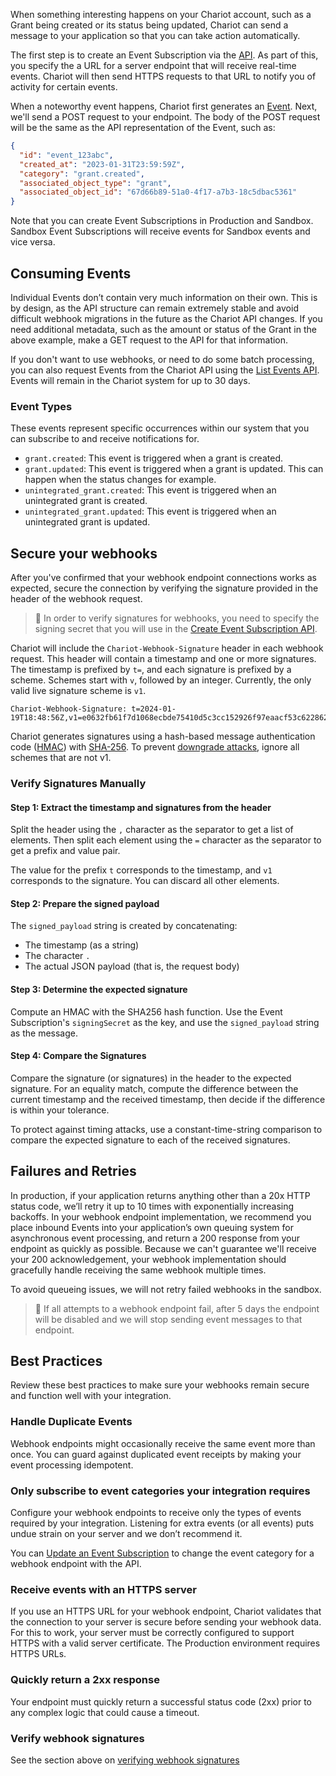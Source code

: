 When something interesting happens on your Chariot account, such as a Grant being created or its status being updated, Chariot can send a message to your application so that you can take action automatically.

The first step is to create an Event Subscription via the [API](ref:createeventsubscription). As part of this, you specify the a URL for a server endpoint that will receive real-time events. Chariot will then send HTTPS requests to that URL to notify you of activity for certain events.

When a noteworthy event happens, Chariot first generates an [Event](ref:getevent). Next, we'll send a POST request to your endpoint. The body of the POST request will be the same as the API representation of the Event, such as:

```json event.json
{
  "id": "event_123abc",
  "created_at": "2023-01-31T23:59:59Z",
  "category": "grant.created",
  "associated_object_type": "grant",
  "associated_object_id": "67d66b89-51a0-4f17-a7b3-18c5dbac5361"
}

```

Note that you can create Event Subscriptions in Production and Sandbox. Sandbox Event Subscriptions will receive events for Sandbox events and vice versa.

## Consuming Events

Individual Events don’t contain very much information on their own. This is by design, as the API structure can remain extremely stable and avoid difficult webhook migrations in the future as the Chariot API changes. If you need additional metadata, such as the amount or status of the Grant in the above example, make a GET request to the API for that information.

If you don't want to use webhooks, or need to do some batch processing, you can also request Events from the Chariot API using the [List Events API](ref:listevents). Events will remain in the Chariot system for up to 30 days.

### Event Types

These events represent specific occurrences within our system that you can subscribe to and receive notifications for.

- `grant.created`: This event is triggered when a grant is created.
- `grant.updated`: This event is triggered when a grant is updated. This can happen when the status changes for example.
- `unintegrated_grant.created`: This event is triggered when an unintegrated grant is created.
- `unintegrated_grant.updated`: This event is triggered when an unintegrated grant is updated.

## Secure your webhooks

After you've confirmed that your webhook endpoint connections works as expected, secure the connection by verifying the signature provided in the header of the webhook request.

> 📘 In order to verify signatures for webhooks, you need to specify the signing secret that you will use in the [Create Event Subscription API](ref:createeventsubscription).

Chariot will include the `Chariot-Webhook-Signature` header in each webhook request. This header will contain a timestamp and one or more signatures. The timestamp is prefixed by `t=`, and each signature is prefixed by a scheme. Schemes start with `v`, followed by an integer. Currently, the only valid live signature scheme is `v1`.

```
Chariot-Webhook-Signature: t=2024-01-19T18:48:56Z,v1=e0632fb61f7d1068ecbde75410d5c3cc152926f97eaacf53c6228624647329da
```

Chariot generates signatures using a hash-based message authentication code ([HMAC](https://en.wikipedia.org/wiki/HMAC)) with [SHA-256](https://en.wikipedia.org/wiki/SHA-2). To prevent [downgrade attacks](https://en.wikipedia.org/wiki/Downgrade_attack), ignore all schemes that are not v1.

### Verify Signatures Manually

#### Step 1: Extract the timestamp and signatures from the header

Split the header using the `,` character as the separator to get a list of elements. Then split each element using the `=` character as the separator to get a prefix and value pair.

The value for the prefix `t` corresponds to the timestamp, and `v1` corresponds to the signature. You can discard all other elements.

#### Step 2: Prepare the signed payload

The `signed_payload` string is created by concatenating:

- The timestamp (as a string)
- The character `.`
- The actual JSON payload (that is, the request body)

#### Step 3: Determine the expected signature

Compute an HMAC with the SHA256 hash function. Use the Event Subscription's `signingSecret` as the key, and use the `signed_payload` string as the message.

#### Step 4: Compare the Signatures

Compare the signature (or signatures) in the header to the expected signature. For an equality match, compute the difference between the current timestamp and the received timestamp, then decide if the difference is within your tolerance.

To protect against timing attacks, use a constant-time-string comparison to compare the expected signature to each of the received signatures.

## Failures and Retries

In production, if your application returns anything other than a 20x HTTP status code, we’ll retry it up to 10 times with exponentially increasing backoffs. In your webhook endpoint implementation, we recommend you place inbound Events into your application’s own queuing system for asynchronous event processing, and return a 200 response from your endpoint as quickly as possible. Because we can't guarantee we'll receive your 200 acknowledgement, your webhook implementation should gracefully handle receiving the same webhook multiple times.

To avoid queueing issues, we will not retry failed webhooks in the sandbox.

> 🚧 If all attempts to a webhook endpoint fail, after 5 days the endpoint will be disabled and we will stop sending event messages to that endpoint.

## Best Practices

Review these best practices to make sure your webhooks remain secure and function well with your integration.

### Handle Duplicate Events

Webhook endpoints might occasionally receive the same event more than once. You can guard against duplicated event receipts by making your event processing idempotent.

### Only subscribe to event categories your integration requires

Configure your webhook endpoints to receive only the types of events required by your integration. Listening for extra events (or all events) puts undue strain on your server and we don’t recommend it.

You can [Update an Event Subscription](ref:updateeventsubscription) to change the event category for a webhook endpoint with the API.

### Receive events with an HTTPS server

If you use an HTTPS URL for your webhook endpoint, Chariot validates that the connection to your server is secure before sending your webhook data. For this to work, your server must be correctly configured to support HTTPS with a valid server certificate. The Production environment requires HTTPS URLs.

### Quickly return a 2xx response

Your endpoint must quickly return a successful status code (2xx) prior to any complex logic that could cause a timeout.

### Verify webhook signatures

See the section above on [verifying webhook signatures](ref:webhooks-and-events#secure-your-webhooks)